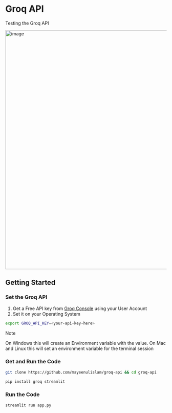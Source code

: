 # Groq API

Testing the Groq API

<img width="746" alt="image" src="https://github.com/user-attachments/assets/8e105671-31af-4ad6-98e1-0aa12e7050ff">

## Getting Started

### Set the Groq API

1. Get a Free API key from [Groq Console](https://console.groq.com/keys) using your User Account
2. Set it on your Operating System

```bash
export GROQ_API_KEY=<your-api-key-here>
```

> [!NOTE]
> On Windows this will create an Environment variable with the value. On Mac and Linux this will set an environment variable for the terminal session

### Get and Run the Code

```bash
git clone https://github.com/mayeenulislam/groq-api && cd groq-api

pip install groq streamlit
```

### Run the Code

```bash
streamlit run app.py
```
